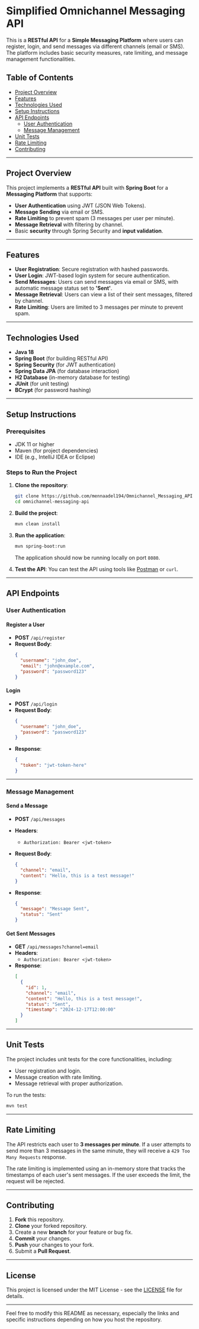 
# Simplified Omnichannel Messaging API

This is a **RESTful API** for a **Simple Messaging Platform** where users can register, login, and send messages via different channels (email or SMS). The platform includes basic security measures, rate limiting, and message management functionalities.

## Table of Contents
- [Project Overview](#project-overview)
- [Features](#features)
- [Technologies Used](#technologies-used)
- [Setup Instructions](#setup-instructions)
- [API Endpoints](#api-endpoints)
  - [User Authentication](#user-authentication)
  - [Message Management](#message-management)
- [Unit Tests](#unit-tests)
- [Rate Limiting](#rate-limiting)
- [Contributing](#contributing)

---

## Project Overview

This project implements a **RESTful API** built with **Spring Boot** for a **Messaging Platform** that supports:
- **User Authentication** using JWT (JSON Web Tokens).
- **Message Sending** via email or SMS.
- **Rate Limiting** to prevent spam (3 messages per user per minute).
- **Message Retrieval** with filtering by channel.
- Basic **security** through Spring Security and **input validation**.

---

## Features

- **User Registration**: Secure registration with hashed passwords.
- **User Login**: JWT-based login system for secure authentication.
- **Send Messages**: Users can send messages via email or SMS, with automatic message status set to **'Sent'**.
- **Message Retrieval**: Users can view a list of their sent messages, filtered by channel.
- **Rate Limiting**: Users are limited to 3 messages per minute to prevent spam.

---

## Technologies Used

- **Java 18**
- **Spring Boot** (for building RESTful API)
- **Spring Security** (for JWT authentication)
- **Spring Data JPA** (for database interaction)
- **H2 Database** (in-memory database for testing)
- **JUnit** (for unit testing)
- **BCrypt** (for password hashing)

---

## Setup Instructions

### Prerequisites

- JDK 11 or higher
- Maven (for project dependencies)
- IDE (e.g., IntelliJ IDEA or Eclipse)

### Steps to Run the Project

1. **Clone the repository**:
   ```bash
   git clone https://github.com/mennaadel194/Omnichannel_Messaging_API.git
   cd omnichannel-messaging-api
   ```

2. **Build the project**:
   ```bash
   mvn clean install
   ```

3. **Run the application**:
   ```bash
   mvn spring-boot:run
   ```

   The application should now be running locally on port `8080`.

4. **Test the API**:
   You can test the API using tools like [Postman](https://www.postman.com/) or `curl`.

---

## API Endpoints

### User Authentication

#### Register a User
- **POST** `/api/register`
- **Request Body**:
  ```json
  {
    "username": "john_doe",
    "email": "john@example.com",
    "password": "password123"
  }
  ```

#### Login
- **POST** `/api/login`
- **Request Body**:
  ```json
  {
    "username": "john_doe",
    "password": "password123"
  }
  ```
- **Response**:
  ```json
  {
    "token": "jwt-token-here"
  }
  ```

---

### Message Management

#### Send a Message
- **POST** `/api/messages`
- **Headers**:
  - `Authorization: Bearer <jwt-token>`
- **Request Body**:
  ```json
  {
    "channel": "email",
    "content": "Hello, this is a test message!"
  }
  ```

- **Response**:
  ```json
  {
    "message": "Message Sent",
    "status": "Sent"
  }
  ```

#### Get Sent Messages
- **GET** `/api/messages?channel=email`
- **Headers**:
  - `Authorization: Bearer <jwt-token>`
- **Response**:
  ```json
  [
    {
      "id": 1,
      "channel": "email",
      "content": "Hello, this is a test message!",
      "status": "Sent",
      "timestamp": "2024-12-17T12:00:00"
    }
  ]
  ```

---

## Unit Tests

The project includes unit tests for the core functionalities, including:

- User registration and login.
- Message creation with rate limiting.
- Message retrieval with proper authorization.

To run the tests:

```bash
mvn test
```

---

## Rate Limiting

The API restricts each user to **3 messages per minute**. If a user attempts to send more than 3 messages in the same minute, they will receive a `429 Too Many Requests` response.

The rate limiting is implemented using an in-memory store that tracks the timestamps of each user's sent messages. If the user exceeds the limit, the request will be rejected.

---

## Contributing

1. **Fork** this repository.
2. **Clone** your forked repository.
3. Create a new **branch** for your feature or bug fix.
4. **Commit** your changes.
5. **Push** your changes to your fork.
6. Submit a **Pull Request**.

---

## License

This project is licensed under the MIT License - see the [LICENSE](LICENSE) file for details.

---

Feel free to modify this README as necessary, especially the links and specific instructions depending on how you host the repository.
